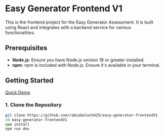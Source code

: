 # Easy Generator Frontend V1

This is the frontend project for the Easy Generator Assessment. It is built using React and integrates with a backend service for various functionalities.

## Prerequisites

- **Node.js**: Ensure you have Node.js version 18 or greater installed.
- **npm**: npm is included with Node.js. Ensure it's available in your terminal.

## Getting Started

[Quick Demo ](https://www.loom.com/share/4d39dba8d2254ef0b7df8ae89fc01720 '(This is the quick overview of for auth flow.)')


### 1. Clone the Repository

```bash
git clone https://github.com/rabiabaloch425/easy-generator-frontendV1
cd easy-generator-frontendV1
npm install
npm run dev
